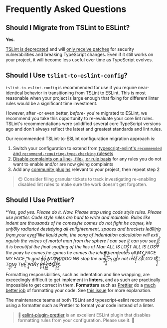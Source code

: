 # Frequently Asked Questions

## Should I Migrate from TSLint to ESLint?

**Yes**.

[TSLint is deprecated](https://medium.com/palantir/tslint-in-2019-1a144c2317a9) and will [only receive patches](https://github.com/palantir/tslint/issues/4534) for security vulnerabilities and breaking TypeScript changes.
Even if it still works on your project, it will become less useful over time as TypeScript evolves.

## Should I Use `tslint-to-eslint-config`?

`tslint-to-eslint-config` is recommended for use if you require near-identical behavior in transitioning from TSLint to ESLint.
This is most reasonable when your project is large enough that fixing for different linter rules would be a significant time investment.

However, after -or even better, _before_- you're migrated to ESLint, we recommend you take this opportunity to re-evaluate your core lint rules.
TSLint's recommendations were solidified several core TypeScript versions ago and don't always reflect the latest and greatest standards and lint rules.

Our recommended TSLint-to-ESLint configuration migration approach is:

1. Switch your configuration to extend from [typescript-eslint's `recommended` and `recommend-requiring-type-checking` rulesets](https://github.com/typescript-eslint/typescript-eslint/blob/master/docs/getting-started/linting/README.md)
2. [Disable complaints on a line-, file-, or rule basis](https://eslint.org/docs/user-guide/configuring) for any rules you do not want to enable and/or are now giving complaints
3. Add any [community plugins](https://github.com/typescript-eslint/typescript-eslint/blob/master/docs/getting-started/linting/README.md#plugins) relevant to your project, then repeat step 2

> 😉 Consider filing granular tickets to track investigating re-enabling disabled lint rules to make sure the work doesn't get forgotten.

## Should I Use Prettier?

**Yes, god yes. Please do it. Now. Please stop using code style rules. Please use prettier. Code style rules are hard to write and maintain. Rules like indent are thousands of he comes he comes do not fi​ght he com̡e̶s, ̕h̵i​s un̨ho͞ly radiańcé destro҉ying all enli̍̈́̂̈́ghtenment, spaces and brackets lea͠ki̧n͘g fr̶ǫm ̡yo​͟ur eye͢s̸ ̛l̕ik͏e liq​uid pain, the song of indentation calculation will exti​nguish the voices of mor​tal man from the sp​here I can see it can you see ̲͚̖͔̙î̩́t̲͎̩̱͔́̋̀ it is beautiful t​he final snuffing of the lie​s of Man ALL IS LOŚ͖̩͇̗̪̏̈́T ALL I​S LOST the pon̷y he comes he c̶̮omes he comes the ich​or permeates all MY FACE MY FACE ᵒh god no NO NOO̼O​O NΘ stop the an​*̶͑̾̾​̅ͫ͏̙̤g͇̫͛͆̾ͫ̑͆l͖͉̗̩̳̟̍ͫͥͨe̠̅s ͎a̧͈͖r̽̾̈́͒͑e n​ot rè̑ͧ̌aͨl̘̝̙̃ͤ͂̾̆ ZA̡͊͠͝LGΌ ISͮ̂҉̯͈͕̹̘̱ TO͇̹̺ͅƝ̴ȳ̳ TH̘Ë͖́̉ ͠P̯͍̭O̚​N̐Y̡ H̸̡̪̯ͨ͊̽̅̾̎Ȩ̬̩̾͛ͪ̈́̀́͘ ̶̧̨̱̹̭̯ͧ̾ͬC̷̙̲̝͖ͭ̏ͥͮ͟Oͮ͏̮̪̝͍M̲̖͊̒ͪͩͬ̚̚͜Ȇ̴̟̟͙̞ͩ͌͝S̨̥̫͎̭ͯ̿̔̀ͅ**.

Formatting responsibilities, such as indentation and line wrapping, are exceedingly difficult to get implement in **linters**, and as such are practically impossible to get correct in them.
**Formatters** such as [Prettier](https://prettier.io) do a [much better job](https://prettier.io/docs/en/why-prettier.html) of formatting your code.
See [this issue](https://github.com/typescript-eslint/typescript-eslint/issues/1824) for more explanation.

The maintenance teams at both TSLint and typescript-eslint recommend using a formatter such as Prettier to format your code instead of a linter.

> 🙏 [eslint-plugin-prettier](https://github.com/typescript-eslint/typescript-eslint/blob/master/docs/getting-started/linting/README.md#usage-with-prettier) is an excellent ESLint plugin that disables formatting rules from your configuration.
> Please use it. 🙏
